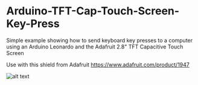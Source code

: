 # Arduino-TFT-Cap-Touch-Screen-Key-Press
Simple example showing how to send keyboard key presses to a computer using an Arduino Leonardo and the Adafruit 2.8" TFT Capacitive Touch Screen

Use with this shield from Adafruit https://www.adafruit.com/product/1947

![alt text](https://github.com/[username]/[reponame]/blob/[branch]/image.jpg?raw=true)

